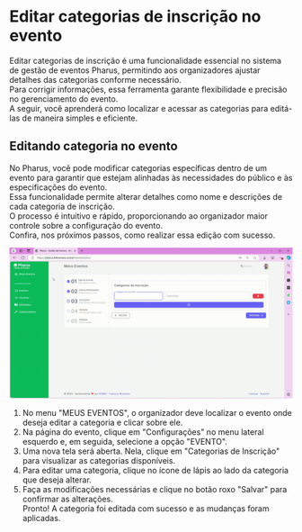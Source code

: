 # Editar categorias de inscrição no evento 

Editar categorias de inscrição é uma funcionalidade essencial no sistema de gestão de eventos Pharus, permitindo aos organizadores ajustar detalhes das categorias conforme necessário.                                                            
Para corrigir informações, essa ferramenta garante flexibilidade e precisão no gerenciamento do evento.                                                                                     
A seguir, você aprenderá como localizar e acessar as categorias para editá-las de maneira simples e eficiente.                                                                                                     

## Editando categoria no evento 

No Pharus, você pode modificar categorias específicas dentro de um evento para garantir que estejam alinhadas às necessidades do público e às especificações do evento.                                                 
Essa funcionalidade permite alterar detalhes como nome e descrições de cada categoria de inscrição.                                                                                      
O processo é intuitivo e rápido, proporcionando ao organizador maior controle sobre a configuração do evento.                                                                        
Confira, nos próximos passos, como realizar essa edição com sucesso.

![](../../../images/criar_evento4.gif)

1. No menu "MEUS EVENTOS", o organizador deve localizar o evento onde deseja editar a categoria e clicar sobre ele.                                                         
2. Na página do evento, clique em "Configurações" no menu lateral esquerdo e, em seguida, selecione a opção "EVENTO".                                                                
3. Uma nova tela será aberta. Nela, clique em "Categorias de Inscrição" para visualizar as categorias disponíveis.                                                              
4. Para editar uma categoria, clique no ícone de lápis ao lado da categoria que deseja alterar.                                                          
5. Faça as modificações necessárias e clique no botão roxo "Salvar" para confirmar as alterações.                                      
Pronto! A categoria foi editada com sucesso e as mudanças foram aplicadas.

